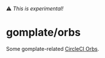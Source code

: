 :warning: _This is experimental!_

# gomplate/orbs

Some gomplate-related [CircleCI Orbs](https://circleci.com/orbs/).

